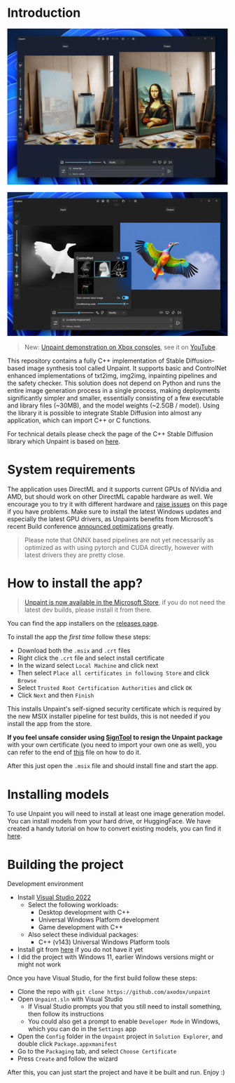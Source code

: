 # Introduction

![an image showing a windowed application where the left side shows a painter's workshop with a canvas selected, while the right side shows the same image, but with the selected canvas replaced with a variation of Mona Lisa](screenshot.png "The in-painting view in Unpaint")

![an image showing a windowed application where the left side shows a depth map of a flying bird, while the right side shows similarly shaped tropical bird](controlnet.png "Running ControlNet image generation inside Unpaint")

> New: [Unpaint demonstration on Xbox consoles](https://github.com/axodox/unpaint/wiki/Running-Unpaint-on-the-Xbox-Series-consoles), see it on [YouTube](https://www.youtube.com/watch?v=CWhoRcQttCM).

This repository contains a fully C++ implementation of Stable Diffusion-based image synthesis tool called Unpaint. It supports basic and ControlNet enhanced implementations of txt2img, img2img, inpainting pipelines and the safety checker. This solution does not depend on Python and runs the entire image generation process in a single process, making deployments significantly simpler and smaller, essentially consisting of a few executable and library files (~30MB), and the model weights (~2.5GB / model). Using the library it is possible to integrate Stable Diffusion into almost any application, which can import C++ or C functions.

For technical details please check the page of the C++ Stable Diffusion library which Unpaint is based on [here](https://github.com/axodox/axodox-machinelearning).

# System requirements

The application uses DirectML and it supports current GPUs of NVidia and AMD, but should work on other DirectML capable hardware as well. We encourage you to try it with different hardware and [raise issues](https://github.com/axodox/unpaint/issues) on this page if you have problems. Make sure to install the latest Windows updates and especially the latest GPU drivers, as Unpaints benefits from Microsoft's recent Build conference [announced optimizations](https://devblogs.microsoft.com/directx/dml-stable-diffusion/) greatly.

> Please note that ONNX based pipelines are not yet necessarily as optimized as with using pytorch and CUDA directly, however with latest drivers they are pretty close.

# How to install the app?

> [Unpaint is now available in the Microsoft Store](https://www.microsoft.com/store/productId/9N25M770896D), if you do not need the latest dev builds, please install it from there.

You can find the app installers on the [releases page](https://github.com/axodox/unpaint/releases). 

To install the app the *first time* follow these steps:

- Download both the `.msix` and `.crt` files
- Right click the `.crt` file and select install certificate
- In the wizard select `Local Machine` and click next
- Then select `Place all certificates in following Store` and click `Browse`
- Select `Trusted Root Certification Authorities` and click `OK`
- Click `Next` and then `Finish`

This installs Unpaint's self-signed security certificate which is required by the new MSIX installer pipeline for test builds, this is not needed if you install the app from the store.
 
**If you feel unsafe consider using [SignTool](https://learn.microsoft.com/en-us/dotnet/framework/tools/signtool-exe) to resign the Unpaint package** with your own certificate (you need to import your own one as well), you can refer to the end of [this](https://github.com/axodox/unpaint/blob/main/build_app.ps1) file on how to do it.

After this just open the `.msix` file and should install fine and start the app.

# Installing models

To use Unpaint you will need to install at least one image generation model. You can install models from your hard drive, or HuggingFace. We have created a handy tutorial on how to convert existing models, you can find it [here](https://github.com/axodox/unpaint/wiki/Model-import).

# Building the project

Development environment

- Install [Visual Studio 2022](https://visualstudio.microsoft.com/downloads/)
  - Select the following workloads:
    - Desktop development with C++
    - Universal Windows Platform development
    - Game development with C++
  - Also select these individual packages:
    - C++ (v143) Universal Windows Platform tools
- Install git from [here](https://git-scm.com/downloads) if you do not have it yet
- I did the project with Windows 11, earlier Windows versions might or might not work

Once you have Visual Studio, for the first build follow these steps:

- Clone the repo with `git clone https://github.com/axodox/unpaint`
- Open `Unpaint.sln` with Visual Studio
  - If Visual Studio prompts you that you still need to install something, then follow its instructions
  - You could also get a prompt to enable `Developer Mode` in Windows, which you can do in the `Settings` app
- Open the `Config` folder in the `Unpaint` project in `Solution Explorer`, and double click `Package.appxmanifest`
- Go to the `Packaging` tab, and select `Choose Certificate`
- Press `Create` and follow the wizard

After this, you can just start the project and have it be built and run. Enjoy :)
